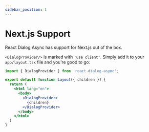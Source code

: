```yaml
---
sidebar_position: 1
---
```


# Next.js Support

React Dialog Async has support for Next.js out of the box. 

`<DialogProvider/>` is marked with `'use client'`. Simply add it to your `app/layout.tsx` file and you're good to go:

```jsx title="app/layout.jsx"
import { DialogProvider } from 'react-dialog-async';

export default function Layout({ children }) {
  return (
    <html lang="en">
      <body>
        <DialogProvider>
          {children}
        </DialogProvider>
      </body>
    </html>
  )
}
```
